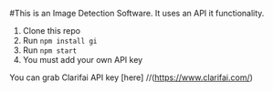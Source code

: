 #This is an Image Detection Software.
It uses an API it functionality.

1. Clone this repo
2. Run `npm install gi`
3. Run `npm start`
4. You must add your own API key 

You can grab Clarifai API key [here] 
//(https://www.clarifai.com/)
